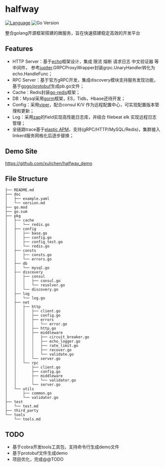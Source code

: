 # halfway

[![Language](https://img.shields.io/badge/Language-Go-blue.svg)](https://golang.org/)
![Go Version](https://camo.githubusercontent.com/7b5b1d36152e872a911a5e21c1aad097f74c0292960edc143923a3b2fbe5f458/68747470733a2f2f696d672e736869656c64732e696f2f62616467652f676f25323076657273696f6e2d2533453d312e31342d3631434644442e7376673f7374796c653d666c61742d737175617265)

整合golang开源框架搭建的微服务，旨在快速搭建稳定高效的开发平台

## Features
- HTTP Server：基于[echo](https://github.com/labstack/echo)框架设计，集成 
  限流 熔断 请求日志 中文验证器 等中间件， 参考[jupiter](https://github.com/douyu/jupiter).GRPCProxyWrapper封装grpc.UnaryHandler转化为echo.HandleFunc；
- RPC Server：基于官方gRPC开发，集成discovery模块支持服务发现功能，基于[gogo/protobuf](https://github.com/gogo/protobuf)生成pb.go文件；
- Cache：Redis封装[go-redis](https://github.com/go-redis/redis/v8)框架；
- DB：Mysql采用[gorm](https://gorm.io)框架，ES，Tidb，Hbase还待开发；
- Config：采用[viper](https://github.com/spf13/viper)，配合consul K/V 作为远程配置中心，可实现配置版本管理和更新；
- Log：采用[zap](https://github.com/uber-go/zap)的field实现高性能日志库，并结合 filebeat elk 实现远程日志管理；
- 全链路trace基于[elastic APM](https://www.elastic.co/guide/en/apm/agent/go/current/index.html)，支持(gRPC/HTTP/MySQL/Redis)，集群接入linkerd服务网格化后逐步替换；

## Demo Site
https://github.com/xulichen/halfway_demo


## File Structure
```text
├── README.md
├── doc
│   ├── example.yaml            
│   └── version.md
├── go.mod
├── go.sum
├── pkg
│   ├── cache
│   │   └── redis.go
│   ├── config
│   │   ├── base.go
│   │   ├── config.go
│   │   ├── config_test.go
│   │   └── redis.go
│   ├── consts
│   │   ├── consts.go
│   │   └── errors.go
│   ├── db
│   │   └── mysql.go
│   ├── discovery
│   │   ├── consul
│   │   │   ├── consul.go
│   │   │   └── resolver.go
│   │   └── discovery.go
│   ├── log
│   │   └── log.go
│   ├── net
│   │   ├── http
│   │   │   ├── client.go
│   │   │   ├── config.go
│   │   │   ├── errors
│   │   │   │   └── error.go
│   │   │   ├── http.go
│   │   │   ├── middleware
│   │   │   │   ├── circuit_breaker.go
│   │   │   │   ├── echo_logger.go
│   │   │   │   ├── rate_limit.go
│   │   │   │   ├── recover.go
│   │   │   │   └── validate.go
│   │   │   └── server.go
│   │   └── rpc
│   │       ├── client.go
│   │       ├── config.go
│   │       ├── middleware
│   │       │   └── validator.go
│   │       └── server.go
│   └── utils
│       ├── common.go
│       └── validator.go
├── test
│   └── test.md
├── third_party
└── tools
    └── tools.md

```

## TODO
- 基于cobra开发tools工具包，支持命令行生成demo文件
- 基于protobuf文件生成demo
- 项目优化，完成@@TODO